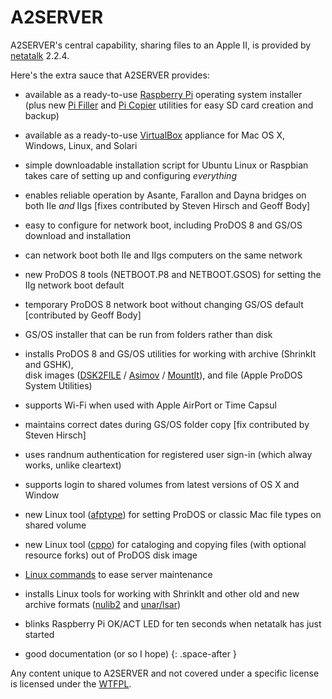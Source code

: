 # A2SERVER

A2SERVER's central capability, sharing files to an Apple II, is provided by
[netatalk][] 2.2.4.

Here's the extra sauce that A2SERVER provides:

* available as a ready-to-use [Raspberry Pi][] operating system installer  
  (plus new [Pi Filler][Raspberry Pi Party] and [Pi Copier][Raspberry Pi Party] utilities for easy SD card
  creation and backup)

* available as a ready-to-use [VirtualBox][] appliance for Mac OS X, Windows,
  Linux, and Solari

* simple downloadable installation script for Ubuntu Linux or Raspbian takes
  care of setting up and configuring *everything*

* enables reliable operation by Asante, Farallon and Dayna bridges on both IIe
  *and* IIgs \[fixes contributed by Steven Hirsch and Geoff Body\]

* easy to configure for network boot, including ProDOS 8 and GS/OS download
  and installation

* can network boot both IIe and IIgs computers on the same network

* new ProDOS 8 tools (NETBOOT.P8 and NETBOOT.GSOS) for setting the IIg network
  boot default

* temporary ProDOS 8 network boot without changing GS/OS default \[contributed
  by Geoff Body\]

* GS/OS installer that can be run from folders rather than disk

* installs ProDOS 8 and GS/OS utilities for working with archive (ShrinkIt and
  GSHK),  
  disk images ([DSK2FILE][] / [Asimov][NF products] / [MountIt][]), and file (Apple
  ProDOS System Utilities)

* supports Wi-Fi when used with Apple AirPort or Time Capsul

* maintains correct dates during GS/OS folder copy \[fix contributed by Steven
  Hirsch\]

* uses randnum authentication for registered user sign-in (which alway works,
  unlike cleartext)

* supports login to shared volumes from latest versions of OS X and Window

* new Linux tool ([afptype][]) for setting ProDOS or
  classic Mac file types on shared volume

* new Linux tool ([cppo][]) for cataloging and copying
  files (with optional resource forks) out of ProDOS disk image

* [Linux commands][A2SERVER commands] to ease server maintenance

* installs Linux tools for working with ShrinkIt and other old and new archive
  formats ([nulib2][] and [unar/lsar][The Unarchiver])

<!--
* sets up Raspberry Pi for shell login from Apple II via USB-serial cable or
  Raspberry Pi console cable
-->

* blinks Raspberry Pi OK/ACT LED for ten seconds when netatalk has just
  started

* good documentation (or so I hope)
{: .space-after }

Any content unique to A2SERVER and not covered under a specific license is
licensed under the [WTFPL][].

[netatalk]: http://netatalk.sourceforge.net/
[Raspberry Pi]: http://www.raspberrypi.org/
[Raspberry Pi Party]: http://ivanx.com/raspberrypi/
[VirtualBox]: http://www.virtualbox.org/
[DSK2FILE]: http://www.dwheeler.com/6502/oneelkruns/dsk2file.html
[NF products]: http://www.ninjaforce.com/html/products.html
[MountIt]: http://www.brutaldeluxe.fr/products/apple2gs/mountit.html
[afptype]: scripts/tools/afptype.txt
[cppo]: scripts/tools/cppo.txt
[A2SERVER commands]: a2server_commands.html
[nulib2]: http://www.nulib.com/
[The Unarchiver]: http://unarchiver.c3.cx/
[WTFPL]: http://www.wtfpl.net/
